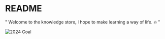 # README

" Welcome to the knowledge store, I hope to make learning a way of life. :fire: "

<img src=".gitbook/assets/file.excalidraw.svg" alt="2024 Goal" class="gitbook-drawing">





